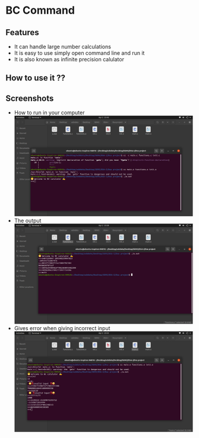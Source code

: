 # BC Command
 
## Features
   - It can handle large number calculations
   - It is easy to use simply open command line and run it
   - It is also known as infinite precision calulator
   
## How to use it ??
## Screenshots
- How to run in your computer
![App Screenshot](s3.png)
- The output
![App Screenshot](s2.png)
- Gives error when giving incorrect input
![App Screenshot](s1.png)
